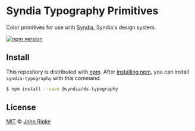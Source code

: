 # Syndia Typography Primitives

Color primitives for use with [Syndia][syndia], Syndia's design system.

[![npm version](https://img.shields.io/npm/v/syndia-primitives.svg)](https://www.npmjs.org/package/syndia-typography)

## Install

This repository is distributed with [npm][npm]. After [installing npm][install-npm], you can install `syndia-typography` with this command.

```sh
$ npm install --save @syndia/ds-typography
```

## License

[MIT](./LICENSE) &copy; [John Ripke](https://johnripke.com/)

[syndia]: https://github.com/syndia/design-system
[syndia-primitives]: https://github.com/syndia/syndia-primitives/tree/master/modules/syndia-typography
[npm]: https://www.npmjs.com/
[install-npm]: https://docs.npmjs.com/getting-started/installing-node